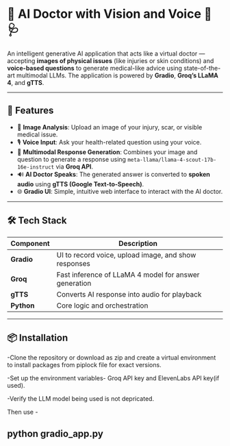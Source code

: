 # 🧠 AI Doctor with Vision and Voice 🤖🩺

An intelligent generative AI application that acts like a virtual doctor — accepting **images of physical issues** (like injuries or skin conditions) and **voice-based questions** to generate medical-like advice using state-of-the-art multimodal LLMs. The application is powered by **Gradio**, **Groq’s LLaMA 4**, and **gTTS**.

---

## 🚀 Features

- 📸 **Image Analysis**: Upload an image of your injury, scar, or visible medical issue.
- 🎙️ **Voice Input**: Ask your health-related question using your voice.
- 💬 **Multimodal Response Generation**: Combines your image and question to generate a response using `meta-llama/llama-4-scout-17b-16e-instruct` via **Groq API**.
- 🔊 **AI Doctor Speaks**: The generated answer is converted to **spoken audio** using **gTTS (Google Text-to-Speech)**.
- 🌐 **Gradio UI**: Simple, intuitive web interface to interact with the AI doctor.

---

## 🛠️ Tech Stack

| Component     | Description                                           |
|---------------|-------------------------------------------------------|
| **Gradio**    | UI to record voice, upload image, and show responses  |
| **Groq**      | Fast inference of LLaMA 4 model for answer generation |
| **gTTS**      | Converts AI response into audio for playback          |
| **Python**    | Core logic and orchestration                          |

---

## 📦 Installation

-Clone the repository or download as zip and create a virtual environment to install packages from piplock file for exact versions.

-Set up the environment variables- Groq API key and ElevenLabs API key(if used).

-Verify the LLM model being used is not depricated.

Then use -
## python gradio_app.py
